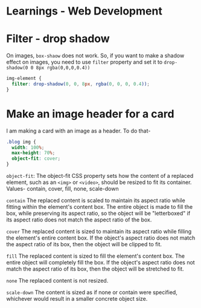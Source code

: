 # Learnings - Web Development

# Filter - drop shadow

On images, `box-shaow` does not work. So, if you want to make a shadow effect on images, you need to use `filter` property and set it to `drop-shadow(0 0 8px rgba(0,0,0,0.4))`

```css
img-element {
  filter: drop-shadow(0, 0, 8px, rgba(0, 0, 0, 0.4));
}
```

# Make an image header for a card

I am making a card with an image as a header. To do that-

```css
.blog img {
  width: 100%;
  max-height: 70%;
  object-fit: cover;
}
```

`object-fit`: The object-fit CSS property sets how the content of a replaced element, such as an `<img>` or `<video>`, should be resized to fit its container. Values- contain, cover, fill, none, scale-down

`contain`
The replaced content is scaled to maintain its aspect ratio while fitting within the element's content box. The entire object is made to fill the box, while preserving its aspect ratio, so the object will be "letterboxed" if its aspect ratio does not match the aspect ratio of the box.

`cover`
The replaced content is sized to maintain its aspect ratio while filling the element's entire content box. If the object's aspect ratio does not match the aspect ratio of its box, then the object will be clipped to fit.

`fill`
The replaced content is sized to fill the element's content box. The entire object will completely fill the box. If the object's aspect ratio does not match the aspect ratio of its box, then the object will be stretched to fit.

`none`
The replaced content is not resized.

`scale-down`
The content is sized as if none or contain were specified, whichever would result in a smaller concrete object size.
